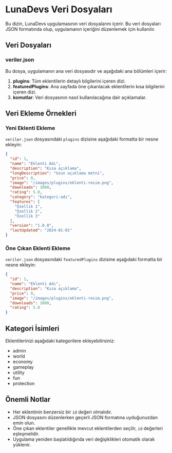# LunaDevs Veri Dosyaları

Bu dizin, LunaDevs uygulamasının veri dosyalarını içerir. Bu veri dosyaları JSON formatında olup, uygulamanın içeriğini düzenlemek için kullanılır.

## Veri Dosyaları

### veriler.json

Bu dosya, uygulamanın ana veri dosyasıdır ve aşağıdaki ana bölümleri içerir:

1. **plugins**: Tüm eklentilerin detaylı bilgilerini içeren dizi.
2. **featuredPlugins**: Ana sayfada öne çıkarılacak eklentilerin kısa bilgilerini içeren dizi.
3. **komutlar**: Veri dosyasının nasıl kullanılacağına dair açıklamalar.

## Veri Ekleme Örnekleri

### Yeni Eklenti Ekleme

`veriler.json` dosyasındaki `plugins` dizisine aşağıdaki formatta bir nesne ekleyin:

```json
{
  "id": 1,
  "name": "Eklenti Adı",
  "description": "Kısa açıklama",
  "longDescription": "Uzun açıklama metni",
  "price": 0,
  "image": "/images/plugins/eklenti-resim.png",
  "downloads": 1000,
  "rating": 5.0,
  "category": "kategori-adı",
  "features": [
    "Özellik 1",
    "Özellik 2",
    "Özellik 3"
  ],
  "version": "1.0.0",
  "lastUpdated": "2024-01-01"
}
```

### Öne Çıkan Eklenti Ekleme

`veriler.json` dosyasındaki `featuredPlugins` dizisine aşağıdaki formatta bir nesne ekleyin:

```json
{
  "id": 1,
  "name": "Eklenti Adı",
  "description": "Kısa açıklama",
  "price": 0,
  "image": "/images/plugins/eklenti-resim.png",
  "downloads": 1000,
  "rating": 5.0
}
```

## Kategori İsimleri

Eklentilerinizi aşağıdaki kategorilere ekleyebilirsiniz:

- admin
- world
- economy
- gameplay
- utility
- fun
- protection

## Önemli Notlar

- Her eklentinin benzersiz bir `id` değeri olmalıdır.
- JSON dosyasını düzenlerken geçerli JSON formatına uyduğunuzdan emin olun.
- Öne çıkan eklentiler genellikle mevcut eklentilerden seçilir, `id` değerleri eşleşmelidir.
- Uygulama yeniden başlatıldığında veri değişiklikleri otomatik olarak yüklenir. 